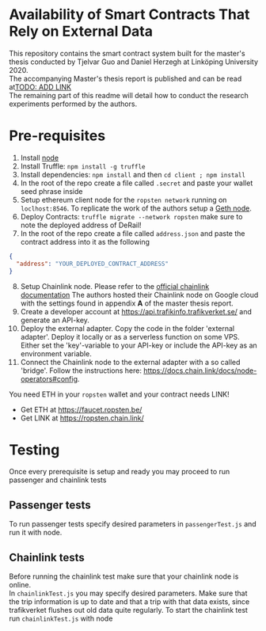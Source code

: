 # Availability of Smart Contracts That Rely on External Data
This repository contains the smart contract system built for the master's thesis conducted by Tjelvar Guo and Daniel Herzegh at Linköping University 2020.  
The accompanying Master's thesis report is published and can be read at[TODO: ADD LINK]()  
The remaining part of this readme will detail how to conduct the research experiments performed by the authors.

# Pre-requisites
1. Install [node](https://nodejs.org/en/download/)
2. Install Truffle: `npm install -g truffle`
3. Install dependencies: `npm install` and then `cd client ; npm install`
4. In the root of the repo create a file called `.secret` and paste your wallet seed phrase inside
5. Setup ethereum client node for the `ropsten network` running on `loclhost:8546`. To replicate the work of the authors setup a [Geth node](https://geth.ethereum.org/downloads/).
6. Deploy Contracts: `truffle migrate --network ropsten` make sure to note the deployed address of DeRail!
7. In the root of the repo create a file called `address.json` and paste the contract address into it as the following
```json
{
  "address": "YOUR_DEPLOYED_CONTRACT_ADDRESS"
}
```
8. Setup Chainlink node. Please refer to the [official chainlink documentation](https://docs.chain.link/docs/node-operator-overview)
The authors hosted their Chainlink node on Google cloud with the settings found in appendix **A** of the master thesis report.
9. Create a developer account at https://api.trafikinfo.trafikverket.se/ and generate an API-key.
10. Deploy the external adapter. Copy the code in the folder 'external adapter'. Deploy it locally or as a serverless function on some VPS. Either set the 'key'-variable to your API-key or include the API-key as an environment variable. 
11. Connect the Chainlink node to the external adapter with a so called 'bridge'. Follow the instructions here: https://docs.chain.link/docs/node-operators#config.


You need ETH in your `ropsten` wallet and your contract needs LINK!  
*  Get ETH at https://faucet.ropsten.be/
*  Get LINK at https://ropsten.chain.link/

# Testing
Once every prerequisite is setup and ready you may proceed to run passenger and chainlink tests
## Passenger tests
To run passenger tests specify desired parameters in `passengerTest.js` and run it with node. 
## Chainlink tests
Before running the chainlink test make sure that your chainlink node is online.  
In `chainlinkTest.js` you may specify desired parameters. Make sure that the trip information is up to date and that a trip with that data exists, since trafikverket flushes out old data quite regularly. To start the chainlink test run `chainlinkTest.js` with node

